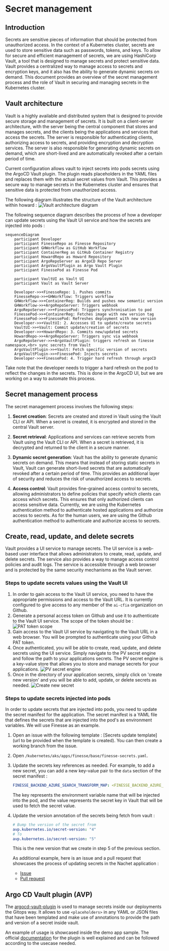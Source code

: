# Secret management

## Introduction

Secrets are sensitive pieces of information that should be protected from
unauthorized access. In the context of a Kubernetes cluster, secrets are used to
store sensitive data such as passwords, tokens, and keys. To allow for secure
and efficient management of secrets, we are using HashiCorp Vault, a tool that
is designed to manage secrets and protect sensitive data. Vault provides a
centralized way to manage access to secrets and encryption keys, and it also has
the ability to generate dynamic secrets on demand. This document provides an
overview of the secret management process and the role of Vault in securing and
managing secrets in the Kubernetes cluster.

## Vault architecture

Vault is a highly available and distributed system that is designed to provide
secure storage and management of secrets. It is built on a client-server
architecture, with the server being the central component that stores and
manages secrets, and the clients being the applications and services that access
the secrets. The server is responsible for authenticating clients, authorizing
access to secrets, and providing encryption and decryption services. The server
is also responsible for generating dynamic secrets on demand, which are
short-lived and are automatically revoked after a certain period of time.

Current configuration allows vault to inject secrets into pods secrets using the
ArgoCD Vault plugin. The plugin reads placeholders in the YAML files and
replaces them with the actual secret values from Vault. This provides a secure
way to manage secrets in the Kubernetes cluster and ensures that sensitive data
is protected from unauthorized access.

The following diagram illustrates the structure of the Vault architecture within
howard : ![Vault architecture diagram](../img/vault-argocd-architecture.svg)

The following sequence diagram describes the process of how a developer can
update secrets using the Vault UI service and how the secrets are injected into
pods :

```mermaid
sequenceDiagram
    participant Developer
    participant FinesseRepo as Finesse Repository
    participant GHWorkflow as GitHub Workflow
    participant ContainerReg as GitHub Container Registry
    participant HowardRepo as Howard Repository
    participant ArgoRepoServer as ArgoCD Repo Server
    participant ArgoVaultPlugin as Argo Vault Plugin
    participant FinessePod as Finesse Pod

    participant VaultUI as Vault UI
    participant Vault as Vault Server

    Developer->>+FinesseRepo: 1. Pushes commits
    FinesseRepo->>+GHWorkflow: Triggers workflow
    GHWorkflow->>+ContainerReg: Builds and pushes new semantic version
    GHWorkflow->>+ArgoRepoServer: Triggers webhook
    ArgoRepoServer->>+FinessePod: Triggers synchronisation to pod
    FinessePod->>+ContainerReg: Fetches image with new version tag
    FinessePod->>+FinessePod: Refreshes deployment with new version
    Developer->>+VaultUI: 2. Accesses UI to update/create secrets
    VaultUI->>+Vault: Commit update/creation of secrets
    Developer->>+HowardRepo: 3. Commits new/updated secrets
    HowardRepo->>+ArgoRepoServer: Triggers sync via webhook
    ArgoRepoServer->>+ArgoVaultPlugin: triggers refresh on finesse namespace,<br> sync secrets from Vault
    ArgoVaultPlugin->>+Vault: Fetch specific version of secrets
    ArgoVaultPlugin->>+FinessePod: Injects secrets
    Developer->>+FinessePod: 4. Trigger hard refresh through argoCD
```

Take note that the developer needs to trigger a hard refresh on the pod to
reflect the changes in the secrets. This is done in the ArgoCD UI, but we are
working on a way to automate this process.

## Secret management process

The secret management process involves the following steps:

1. **Secret creation**: Secrets are created and stored in Vault using the Vault
   CLI or API. When a secret is created, it is encrypted and stored in the
   central Vault server.

2. **Secret retrieval**: Applications and services can retrieve secrets from
    Vault using the Vault CLI or API. When a secret is retrieved, it is
    decrypted and returned to the client in a secure manner.

3. **Dynamic secret generation**: Vault has the ability to generate dynamic
    secrets on demand. This means that instead of storing static secrets in
    Vault, Vault can generate short-lived secrets that are automatically revoked
    after a certain period of time. This provides an additional layer of
    security and reduces the risk of unauthorized access to secrets.

4. **Access control**: Vault provides fine-grained access control to secrets,
    allowing administrators to define policies that specify which clients can
    access which secrets. This ensures that only authorized clients can access
    sensitive data. Currently, we are using the Kubernetes authentication method
    to authenticate hosted applications and authorize access to secrets. As for
    the human users, we are using the Github authentication method to
    authenticate and authorize access to secrets.

## Create, read, update, and delete secrets

Vault provides a UI service to manage secrets. The UI service is a web-based
user interface that allows administrators to create, read, update, and delete
secrets. The service also provides a way to manage access control policies and
audit logs. The service is accessible through a web browser and is protected by
the same security mechanisms as the Vault server.

### Steps to update secrets values using the Vault UI

1. In order to gain access to the Vault UI service, you need to have the
   appropriate permissions and access to the Vault URL. It is currently
   configured to give access to any member of the `ai-cfia` organization on
   Github.
2. Generate a personal access token on Github and use it to authenticate to the
   Vault UI service. The scope of the token should be : ![PAT token
   scope](../img/pat-token-scope.png)
3. Gain access to the Vault UI service by navigating to the Vault URL in a web
   browser. You will be prompted to authenticate using your Github PAT token.
4. Once authenticated, you will be able to create, read, update, and delete
   secrets using the UI service. Simply navigate to the PV secret engine and
   follow the path to your applications secrets. The PV secret engine is a
    key-value store that allows you to store and manage secrets for your
    applications. ![PV secret engine](../img/pv-secret-engine.png)
5. Once in the directory of your application secrets, simply click on 'create
    new version' and you will be able to add, update, or delete secrets as
    needed. ![Create new secret](../img/create-new-secret.png)

### Steps to update secrets injected into pods

In order to update secrets that are injected into pods, you need to update the
secret manifest for the application. The secret manifest is a YAML file that
defines the secrets that are injected into the pod's as environment variables.
We will use Finesse as an example.

1. Open an issue with the following template : [Secrets update template](url to
   be provided when the template is created). You can then create a working
   branch from the issue.
2. Open `/kubernetes/aks/apps/finesse/base/finesse-secrets.yaml`.
3. Update the secrets key references as needed. For example, to add a new
   secret, you can add a new key-value pair to the `data` section of the secret
  manifest :

   ```yaml
   FINESSE_BACKEND_AZURE_SEARCH_TRANSFORM_MAP: <FINESSE_BACKEND_AZURE_SEARCH_TRANSFORM_MAP>
   ```

   The key represents the environment variable name that will be injected into the
   pod, and the value represents the secret key in Vault that will be used to fetch
   the secret value.

4. Update the version annotation of  the secrets being fetch from vault :

   ```yaml
   # Bump the version of the secret from
   avp.kubernetes.io/secret-version: "4"
   # To
   avp.kubernetes.io/secret-version: "5"
   ```

   This is the new version that we create in step 5 of the previous section.

   As additional example, here is an issue and a pull request that showcases the
   process of updating secrets in the Nachet application :

   - [Issue](https://github.com/ai-cfia/howard/issues/133)
   - [Pull request](https://github.com/ai-cfia/howard/pull/131)

## Argo CD Vault plugin (AVP)

The [argocd-vault-plugin](https://argocd-vault-plugin.readthedocs.io/en/stable/)
is used to manage secrets inside our deployments the Gitops way. It allows to
use `<placeholders>` in any YAML or JSON files that have been templated and make
use of annotations to provide the path and version of a secret inside vault.

An example of usage is showcased inside the demo app sample. The official
[documentation](https://argocd-vault-plugin.readthedocs.io/en/stable/howitworks/)
for the plugin is well explained and can be followed according to the usecase
needed.

